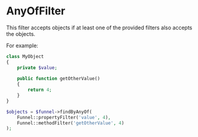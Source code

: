 # AnyOfFilter

This filter accepts objects if at least one of the provided filters also accepts the objects.

For example:

```php
class MyObject
{
    private $value;
    
    public function getOtherValue()
    {
        return 4;
    }
}

$objects = $funnel->findByAnyOf(
    Funnel::propertyFilter('value', 4),
    Funnel::methodFilter('getOtherValue', 4)
);
```
